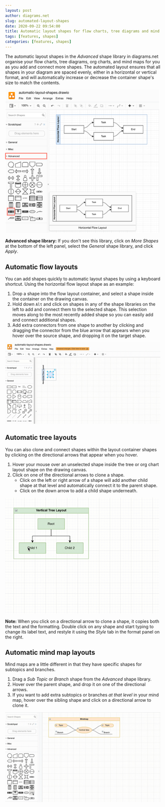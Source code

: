 ```yaml
---
layout: post
author: diagrams.net
slug: automated-layout-shapes
date: 2020-09-22 09:54:00
title: Automatic layout shapes for flow charts, tree diagrams and mind maps
tags: [features, shapes]
categories: [features, shapes]
---
```


The automatic layout shapes in the _Advanced_ shape library in diagrams.net organise your flow charts, tree diagrams, org charts, and mind maps for you as you add and connect more shapes. The automated layout ensures that all shapes in your diagram are spaced evenly, either in a horizontal or vertical format, and will automatically increase or decrease the container shape's size to match the contents.

<img src="/assets/img/blog/automatic-layout-shapes-hover.png" style="width=100%;max-width:500px;height:auto;" alt="The automatic layout container shapes are available in the Advanced shape library in diagrams.net">

**Advanced shape library:** If you don't see this library, click on _More Shapes_ at the bottom of the left panel, select the _General_ shape library, and click _Apply_.

## Automatic flow layouts

You can add shapes quickly to automatic layout shapes by using a keyboard shortcut. Using the horizontal flow layout shape as an example:

1. Drop a shape into the flow layout container, and select a shape inside the container on the drawing canvas.
2. Hold down ``Alt`` and click on shapes in any of the shape libraries on the left to add and connect them to the selected shape. This selection moves along to the most recently added shape so you can easily add and connect additional shapes.
3. Add extra connectors from one shape to another by clicking and dragging the connector from the blue arrow that appears when you hover over the source   shape, and dropping it on the target shape.

<img src="/assets/img/blog/automatic-layout-flow.gif" style="max-width:100%;height:auto;" alt="Hold down alt as you click on shapes in the shape library to add and connect them inside a automatic flow layout shape">

## Automatic tree layouts

You can also clone and connect shapes within the layout container shapes by clicking on the directional arrows that appear when you hover.

1. Hover your mouse over an unselected shape inside the tree or org chart layout shape on the drawing canvas.
2. Click on one of the directional arrows to clone a shape.
   * Click on the left or right arrow of a shape will add another child shape at that level and automatically connect it to the parent shape.
   * Click on the down arrow to add a child shape underneath.

<img src="/assets/img/blog/automatic-layout-tree.gif" style="width=100%;max-width:500px;height:auto;" alt="Click on the directional arrows that appear when you hover over a shape to clone and connect a new shape inside of a container layout shape">

**Note:** When you click on a directional arrow to clone a shape, it copies both the text and the formatting. Double click on any shape and start typing to change its label text, and restyle it using the _Style_ tab in the format panel on the right.

## Automatic mind map layouts

Mind maps are a little different in that they have specific shapes for subtopics and branches.

1. Drag a _Sub Topic_ or _Branch_ shape from the _Advanced_ shape library.
2. Hover over the parent shape, and drop it on one of the directional arrows.
3. If you want to add extra subtopics or branches _at that level_ in your mind map, hover over the sibling shape and click on a directional arrow to clone it.

<img src="/assets/img/blog/automatic-layout-mindmap.gif" style="max-width:100%;height:auto;" alt="Drag and drop shapes onto a directional arrow of a shape inside a container layout shape to connect the new shape and resize the container">

